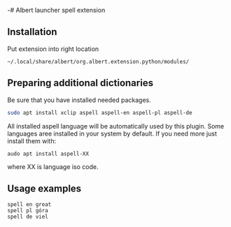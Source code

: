 -# Albert launcher spell extension


## Installation
Put extension into right location
```
~/.local/share/albert/org.albert.extension.python/modules/
```

## Preparing additional dictionaries

Be sure that you have installed needed packages.
```bash
sudo apt install xclip aspell aspell-en aspell-pl aspell-de
```
All installed aspell language will be automatically used by this plugin. Some languages aree installed in your system by default. If you need more just install them with:
```
audo apt install aspell-XX
```
where XX is language iso code.

## Usage examples
```
spell en great
spell pl góra
spell de viel
```
